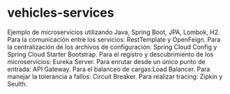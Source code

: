 # vehicles-services
Ejemplo de microservicios utilizando Java, Spring Boot, JPA, Lombok, H2.
Para la comunicación entre los servicios: RestTemplate y OpenFeign.
Para la centralización de los archivos de configuración: Spring Cloud Config y Spring Cloud Starter Bootstrap.
Para el registro y descubrimiento de los microservicios: Eureka Server.
Para enrutar desde un único punto de entrada: API Gateway.
Para el balanceo de cargas:Load Balancer.
Para manejar la tolerancia a fallos: Circuit Breaker.
Para realizar tracing: Zipkin y Seulth.
